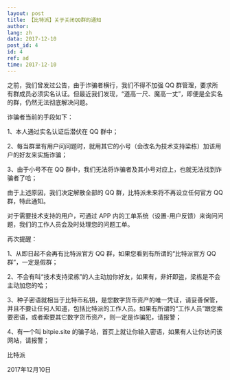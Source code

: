 ```yaml
---
layout: post
title: 【比特派】关于关闭QQ群的通知
author: 
lang: zh
data: 2017-12-10
post_id: 4
id: 4
ref: ad
time: 2017-12-10
---
```


之前，我们曾发过公告，由于诈骗者横行，我们不得不加强 QQ 群管理，要求所有群成员必须实名认证。但最近我们发现，“道高一尺、魔高一丈”，即便是全实名的群，仍然无法彻底解决问题。

诈骗者当前的手段如下：

1、本人通过实名认证后潜伏在 QQ 群中；

2、每当群里有用户问问题时，就用其它的小号（会改名为技术支持梁栋）加该用户的好友来实施诈骗；

3、由于小号不在 QQ 群中，我们无法将诈骗者及其小号对应上，也就无法找到诈骗者了哈；

由于上述原因，我们决定解散全部的 QQ 群，比特派未来将不再设立任何官方 QQ 群，特此通知。

对于需要技术支持的用户，可通过 APP 内的工单系统（设置-用户反馈）来询问问题，我们的工作人员会及时处理您的问题工单。

再次提醒：

1、从即日起不会再有比特派官方 QQ 群，如果您看到有所谓的“比特派官方 QQ 群”，一定是假群；

2、不会有叫“技术支持梁栋”的人主动加你好友，如果有，非奸即盗，梁栋是不会主动加您的哈；

3、种子密语就相当于比特币私钥，是您数字货币资产的唯一凭证，请妥善保管，并且不要让任何人知道，包括比特派的工作人员。如果有所谓的“工作人员”跟您索要密语，或者索要其它数字货币资产，则一定是诈骗犯，请报警；

4、有一个叫 bitpie.site 的骗子站，首页上就让你输入密语，如果有人让你访问该网站，请报警；


比特派

2017年12月10日


